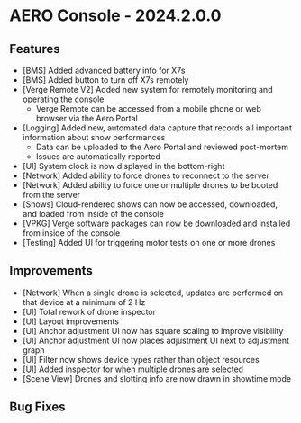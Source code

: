 # AERO Console - 2024.2.0.0

## Features

- [BMS] Added advanced battery info for X7s
- [BMS] Added button to turn off X7s remotely
- [Verge Remote V2] Added new system for remotely monitoring and operating the console
  - Verge Remote can be accessed from a mobile phone or web browser via the Aero Portal
- [Logging] Added new, automated data capture that records all important information about show performances
  - Data can be uploaded to the Aero Portal and reviewed post-mortem
  - Issues are automatically reported
- [UI] System clock is now displayed in the bottom-right
- [Network] Added ability to force drones to reconnect to the server
- [Network] Added ability to force one or multiple drones to be booted from the server
- [Shows] Cloud-rendered shows can now be accessed, downloaded, and loaded from inside of the console
- [VPKG] Verge software packages can now be downloaded and installed from inside of the console
- [Testing] Added UI for triggering motor tests on one or more drones

## Improvements

- [Network] When a single drone is selected, updates are performed on that device at a minimum of 2 Hz
- [UI] Total rework of drone inspector
- [UI] Layout improvements
- [UI] Anchor adjustment UI now has square scaling to improve visibility
- [UI] Anchor adjustment UI now places adjustment UI next to adjustment graph
- [UI] Filter now shows device types rather than object resources
- [UI] Added inspector for when multiple drones are selected
- [Scene View] Drones and slotting info are now drawn in showtime mode

## Bug Fixes

